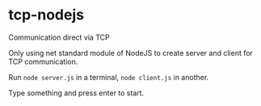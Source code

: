 # tcp-nodejs

Communication direct via TCP

Only using net standard module of NodeJS to create server and client for TCP communication.

Run `node server.js` in a terminal,
`node client.js` in another.

Type something and press enter to start.
